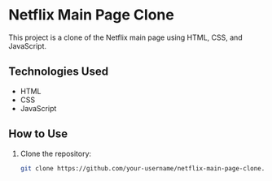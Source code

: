 # Netflix Main Page Clone

This project is a clone of the Netflix main page using HTML, CSS, and JavaScript.

## Technologies Used

- HTML
- CSS
- JavaScript

## How to Use

1. Clone the repository:
   ```bash
   git clone https://github.com/your-username/netflix-main-page-clone.git
